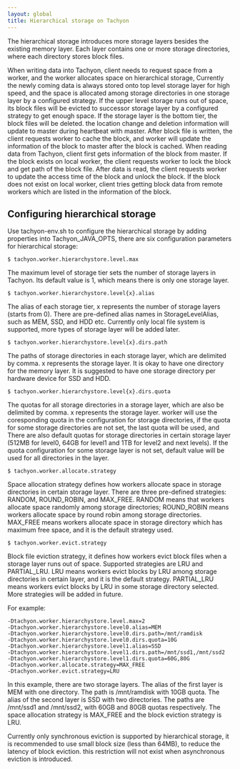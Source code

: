 ```yaml
---
layout: global
title: Hierarchical storage on Tachyon
---
```


The hierarchical storage introduces more storage layers besides the existing memory layer. Each
layer contains one or more storage directories, where each directory stores block files.

When writing data into Tachyon, client needs to request space from a worker, and the worker
allocates space on hierarchical storage, Currently the newly coming data is always stored onto top
level storage layer for high speed, and the space is allocated among storage directories in one
storage layer by a configured strategy. If the upper level storage runs out of space, its block
files will be evicted to successor storage layer by a configured strategy to get enough space. If
the storage layer is the bottom tier, the block files will be deleted. the location change and
deletion information will update to master during heartbeat with master. After block file is
written, the client requests worker to cache the block, and worker will update the information of
the block to master after the block is cached. When reading data from Tachyon, client first gets
information of the block from master. If the block exists on local worker, the client requests
worker to lock the block and get path of the block file. After data is read, the client requests
worker to update the access time of the block and unlock the block. If the block does not exist on
local worker, client tries getting block data from remote workers which are listed in the
information of the block.

## Configuring hierarchical storage

Use tachyon-env.sh to configure the hierarchical storage by adding properties into
Tachyon_JAVA_OPTS, there are six configuration parameters for hierarchical storage:

    $ tachyon.worker.hierarchystore.level.max
The maximum level of storage tier sets the number of storage layers in Tachyon. Its default
value is 1, which means there is only one storage layer.

    $ tachyon.worker.hierarchystore.level{x}.alias
The alias of each storage tier, x represents the number of storage layers (starts from 0). There
are pre-defined alias names in StorageLevelAlias, such as MEM, SSD, and HDD etc. Currently only
local file system is supported, more types of storage layer will be added later.

    $ tachyon.worker.hierarchystore.level{x}.dirs.path
The paths of storage directories in each storage layer, which are delimited by comma. x represents
the storage layer. It is okay to have one directory for the memory layer. It is suggested to have
one storage directory per hardware device for SSD and HDD.

    $ tachyon.worker.hierarchystore.level{x}.dirs.quota
The quotas for all storage directories in a storage layer, which are also be delimited by comma. x
represents the storage layer. worker will use the coresponding quota in the configuration for
storage directories, if the quota for some storage directories are not set, the last quota will be
used, and There are also default quotas for storage directories in certain storage layer (512MB for
level0, 64GB for level1 and 1TB for level2 and next levels). If the quota configuration for some
storage layer is not set, default value will be used for all directories in the layer.

    $ tachyon.worker.allocate.strategy
Space allocation strategy defines how workers allocate space in storage directories in certain
storage layer. There are three pre-defined strategies: RANDOM, ROUND_ROBIN, and MAX_FREE. RANDOM
means that workers allocate space randomly among storage directories; ROUND_ROBIN means workers
allocate space by round robin among storage directories. MAX_FREE means workers allocate space
in storage directory which has maximum free space, and it is the default strategy used.

    $ tachyon.worker.evict.strategy
Block file eviction strategy, it defines how workers evict block files when a storage layer runs
out of space. Supported strategies are LRU and PARTIAL_LRU. LRU means workers evict blocks by LRU
among storage directories in certain layer, and it is the default strategy. PARTIAL_LRU means
workers evict blocks by LRU in some storage directory selected. More strategies will be added in
future.

For example:

    -Dtachyon.worker.hierarchystore.level.max=2
    -Dtachyon.worker.hierarchystore.level0.alias=MEM
    -Dtachyon.worker.hierarchystore.level0.dirs.path=/mnt/ramdisk
    -Dtachyon.worker.hierarchystore.level0.dirs.quota=10G
    -Dtachyon.worker.hierarchystore.level1.alias=SSD
    -Dtachyon.worker.hierarchystore.level1.dirs.path=/mnt/ssd1,/mnt/ssd2
    -Dtachyon.worker.hierarchystore.level1.dirs.quota=60G,80G
    -Dtachyon.worker.allocate.strategy=MAX_FREE
    -Dtachyon.worker.evict.strategy=LRU

In this example, there are two storage layers. The alias of the first layer is MEM with one
directory. The path is /mnt/ramdisk with 10GB quota. The alias of the second layer is SSD with two
directories. The paths are /mnt/ssd1 and /mnt/ssd2, with 60GB and 80GB quotas respectively. The
space allocation strategy is MAX_FREE and the block eviction strategy is LRU.

Currently only synchronous eviction is supported by hierarchical storage, it is recommended to use
small block size (less than 64MB), to reduce the latency of block eviction. this restriction will
not exist when asynchronous eviction is introduced.
